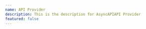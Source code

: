 ```yaml
---
name: API Provider
description: This is the description for AsyncAPIAPI Provider
featured: false
---
```

